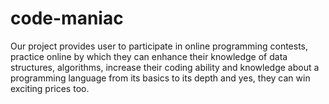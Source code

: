 # code-maniac
Our project provides user to participate in online programming contests, practice online by which they can enhance their knowledge of data structures, algorithms, increase their coding ability and knowledge about a programming language from its basics to its depth and yes, they can win exciting prices too.
